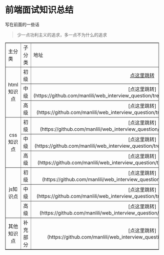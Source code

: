 # 前端面试知识总结
写在前面的一些话
> 少一点功利主义的追求，多一点不为什么的追求


<table width="948" border="1">
  <tr>
    <td width="118">主分类</td>
    <td width="125">子分类</td>
    <td width="683">地址</td>
  </tr>
  <tr>
    <td rowspan="3" align="center" valign="middle">html知识点</td>
    <td align="center" valign="middle">初级</td>
    <td align="center" valign="middle"><a target="__blank" href="https://github.com/manlili/web_interview_question/tree/master/html_knowledge/primary">点这里跳转</a></td>
  </tr>
  <tr>
    <td align="center" valign="middle">中级</td>
    <td align="center" valign="middle">[点这里跳转](https://github.com/manlili/web_interview_question/tree/master/html_knowledge/intermediate)</td>
  </tr>
  <tr>
    <td align="center" valign="middle">高级</td>
    <td align="center" valign="middle">[点这里跳转](https://github.com/manlili/web_interview_question/tree/master/html_knowledge/advanced)</td>
  </tr>
  <tr>
    <td rowspan="3" align="center" valign="middle">css知识点</td>
    <td align="center" valign="middle">初级</td>
    <td align="center" valign="middle">[点这里跳转](https://github.com/manlili/web_interview_question/tree/master/css_knowledge/primary)</td>
  </tr>
  <tr>
    <td align="center" valign="middle">中级</td>
    <td align="center" valign="middle">[点这里跳转](https://github.com/manlili/web_interview_question/tree/master/css_knowledge/intermediate)</td>
  </tr>
  <tr>
    <td align="center" valign="middle">高级</td>
    <td align="center" valign="middle">[点这里跳转](https://github.com/manlili/web_interview_question/tree/master/css_knowledge/advanced)</td>
  </tr>
  <tr>
    <td rowspan="3" align="center" valign="middle">js知识点</td>
    <td align="center" valign="middle">初级</td>
    <td align="center" valign="middle">[点这里跳转](https://github.com/manlili/web_interview_question/tree/master/js_knowledge/primary)</td>
  </tr>
  <tr>
    <td align="center" valign="middle">中级</td>
    <td align="center" valign="middle">[点这里跳转](https://github.com/manlili/web_interview_question/tree/master/js_knowledge/intermediate)</td>
  </tr>
  <tr>
    <td align="center" valign="middle">高级</td>
    <td align="center" valign="middle">[点这里跳转](https://github.com/manlili/web_interview_question/tree/master/js_knowledge/advanced)</td>
  </tr>
  <tr>
    <td align="center" valign="middle">其他知识点</td>
    <td align="center" valign="middle">补充部分</td>
    <td align="center" valign="middle">[点这里跳转](https://github.com/manlili/web_interview_question/tree/master/related_questions)</td>
  </tr>
</table>